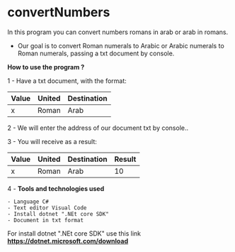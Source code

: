 # convertNumbers
In this program you can convert numbers romans in arab or arab in romans.

* Our goal is to convert Roman numerals to Arabic or Arabic numerals to Roman numerals, passing a txt document by console.

**How to use the program ?** 

1 - Have a txt document, with the format: 

| Value | United | Destination |
| ----- | ---- | ----|
| x | Roman | Arab |

2 - We will enter the address of our document txt by console..

3 - You will receive as a result: 

| Value | United | Destination | Result  |
| ----- | ---- | ---- | ---- |
| x | Roman | Arab |  10  |

4 - **Tools and technologies used**

    - Language C# 
    - Text editor Visual Code 
    - Install dotnet ".NEt core SDK" 
    - Document in txt format 

For install dotnet ".NEt core SDK" use this link **https://dotnet.microsoft.com/download**
